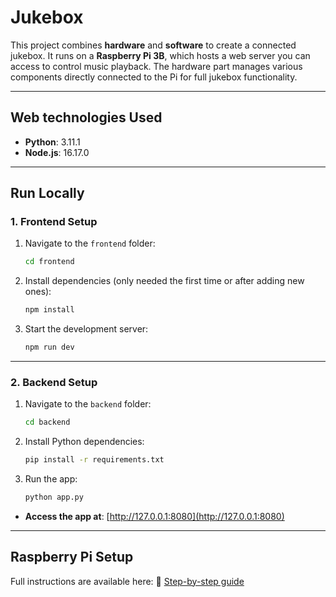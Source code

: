 # Jukebox

This project combines **hardware** and **software** to create a connected jukebox.
It runs on a **Raspberry Pi 3B**, which hosts a web server you can access to control music playback.
The hardware part manages various components directly connected to the Pi for full jukebox functionality.

---

## Web technologies Used

* **Python**: 3.11.1
* **Node.js**: 16.17.0

---

## Run Locally

### 1. Frontend Setup

1. Navigate to the `frontend` folder:

   ```bash
   cd frontend
   ```
2. Install dependencies (only needed the first time or after adding new ones):

   ```bash
   npm install
   ```
3. Start the development server:

   ```bash
   npm run dev
   ```

---

### 2. Backend Setup

1. Navigate to the `backend` folder:

   ```bash
   cd backend
   ```
2. Install Python dependencies:

   ```bash
   pip install -r requirements.txt
   ```
3. Run the app:

   ```bash
   python app.py
   ```

* **Access the app at**: [http://127.0.0.1:8080](http://127.0.0.1:8080)

---

## Raspberry Pi Setup

Full instructions are available here:
📄 [Step-by-step guide](./raspberry/README.MD)

